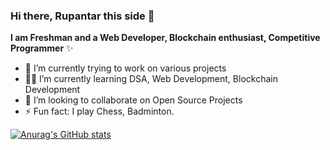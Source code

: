 ### Hi there, Rupantar this side 👋


**I am Freshman and a  Web Developer, Blockchain enthusiast, Competitive Programmer**  ✨ 


- 🔭 I’m currently trying to work on various projects
- 👨‍💻 I’m currently learning DSA, Web Development, Blockchain Development
- 🌟 I’m looking to collaborate on Open Source Projects
- ⚡ Fun fact: I play Chess, Badminton.

[![Anurag's GitHub stats](https://github-readme-stats.vercel.app/apiRupantar-Borphukan=anuraghazra)](https://github.com/anuraghazra/github-readme-stats)


